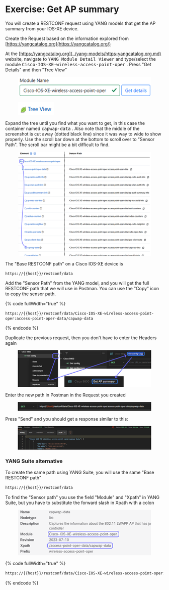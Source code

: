 # Exercise: Get AP summary

You will create a RESTCONF request using YANG models that get the AP summary from your IOS-XE device.&#x20;

Create the Request based on the information explored from [https://yangcatalog.org](https://yangcatalog.org/)

At the [https://yangcatalog.org](../yang-models/https-yangcatalog.org.md) website, navigate to <kbd>YANG Module Detail Viewer</kbd> and type/select the module <kbd>Cisco-IOS-XE-wireless-access-point-oper</kbd> . Press "Get Details" and then "Tree View"

<figure><img src="../../.gitbook/assets/image (1) (1) (1) (1) (1) (1) (1).png" alt="" width="480"><figcaption></figcaption></figure>

<figure><img src="../../.gitbook/assets/image (80).png" alt="" width="116"><figcaption></figcaption></figure>

Expand the tree until you find what you want to get, in this case the container named <kbd>capwap-data</kbd> . Also note that the middle of the screenshot is cut away (dotted black line) since it was way to wide to show properly. Use the scroll bar down at the bottom to scroll over to "Sensor Path". The scroll bar might be a bit difficult to find.

<figure><img src="../../.gitbook/assets/image (2) (1) (1) (1) (1) (1) (1).png" alt=""><figcaption></figcaption></figure>

The "Base RESTCONF path" on a Cisco IOS-XE device is

```html
https://{{host}}/restconf/data
```

Add the "Sensor Path" from the YANG model, and you will get the full RESTCONF path that we will use in Postman. You can use the "Copy" icon to copy the sensor path.

{% code fullWidth="true" %}
```
https://{{host}}/restconf/data/Cisco-IOS-XE-wireless-access-point-oper:access-point-oper-data/capwap-data
```
{% endcode %}

Duplicate the previous request, then you don't have to enter the Headers again

<figure><img src="../../.gitbook/assets/image (3) (1) (1) (1) (1) (1).png" alt=""><figcaption></figcaption></figure>

Enter the new path in Postman in the Request you created

<div data-full-width="true"><figure><img src="../../.gitbook/assets/image (4) (1) (1) (1) (1) (1).png" alt=""><figcaption></figcaption></figure></div>

Press "Send" and you should get a response similar to this:

<div data-full-width="true"><figure><img src="../../.gitbook/assets/image (5) (1) (1) (1) (1).png" alt=""><figcaption></figcaption></figure></div>

### YANG Suite alternative

To create the same path using YANG Suite, you will use the same "Base RESTCONF path"

```html
https://{{host}}/restconf/data
```

To find the "Sensor path" you use the field "Module" and "Xpath" in YANG Suite, but you have to substitute the forward slash in Xpath with a colon

<figure><img src="../../.gitbook/assets/image (6) (1) (1).png" alt="" width="563"><figcaption></figcaption></figure>

{% code fullWidth="true" %}
```html
https://{{host}}/restconf/data/Cisco-IOS-XE-wireless-access-point-oper:access-point-oper-data/capwap-data
```
{% endcode %}
